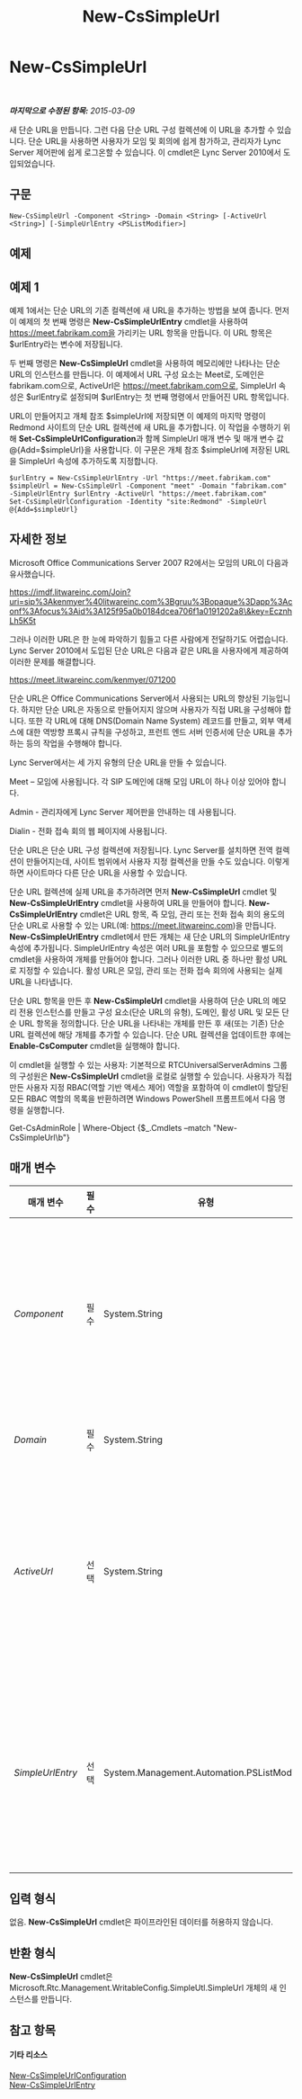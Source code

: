 ﻿---
title: New-CsSimpleUrl
TOCTitle: New-CsSimpleUrl
ms:assetid: 0dcf919e-9896-4428-8f12-0fc611661fa8
ms:mtpsurl: https://technet.microsoft.com/ko-kr/library/Gg398180(v=OCS.15)
ms:contentKeyID: 49302800
ms.date: 08/10/2015
mtps_version: v=OCS.15
ms.translationtype: HT
---

# New-CsSimpleUrl

 

_**마지막으로 수정된 항목:** 2015-03-09_

새 단순 URL을 만듭니다. 그런 다음 단순 URL 구성 컬렉션에 이 URL을 추가할 수 있습니다. 단순 URL을 사용하면 사용자가 모임 및 회의에 쉽게 참가하고, 관리자가 Lync Server 제어판에 쉽게 로그온할 수 있습니다. 이 cmdlet은 Lync Server 2010에서 도입되었습니다.

## 구문

    New-CsSimpleUrl -Component <String> -Domain <String> [-ActiveUrl <String>] [-SimpleUrlEntry <PSListModifier>]

## 예제

## 예제 1

예제 1에서는 단순 URL의 기존 컬렉션에 새 URL을 추가하는 방법을 보여 줍니다. 먼저 이 예제의 첫 번째 명령은 **New-CsSimpleUrlEntry** cmdlet을 사용하여 https://meet.fabrikam.com을 가리키는 URL 항목을 만듭니다. 이 URL 항목은 $urlEntry라는 변수에 저장됩니다.

두 번째 명령은 **New-CsSimpleUrl** cmdlet을 사용하여 메모리에만 나타나는 단순 URL의 인스턴스를 만듭니다. 이 예제에서 URL 구성 요소는 Meet로, 도메인은 fabrikam.com으로, ActiveUrl은 https://meet.fabrikam.com으로, SimpleUrl 속성은 $urlEntry로 설정되며 $urlEntry는 첫 번째 명령에서 만들어진 URL 항목입니다.

URL이 만들어지고 개체 참조 $simpleUrl에 저장되면 이 예제의 마지막 명령이 Redmond 사이트의 단순 URL 컬렉션에 새 URL을 추가합니다. 이 작업을 수행하기 위해 **Set-CsSimpleUrlConfiguration**과 함께 SimpleUrl 매개 변수 및 매개 변수 값 @{Add=$simpleUrl}을 사용합니다. 이 구문은 개체 참조 $simpleUrl에 저장된 URL을 SimpleUrl 속성에 추가하도록 지정합니다.

    $urlEntry = New-CsSimpleUrlEntry -Url "https://meet.fabrikam.com"
    $simpleUrl = New-CsSimpleUrl -Component "meet" -Domain "fabrikam.com" -SimpleUrlEntry $urlEntry -ActiveUrl "https://meet.fabrikam.com"
    Set-CsSimpleUrlConfiguration -Identity "site:Redmond" -SimpleUrl @{Add=$simpleUrl}

## 자세한 정보

Microsoft Office Communications Server 2007 R2에서는 모임의 URL이 다음과 유사했습니다.

https://imdf.litwareinc.com/Join?uri=sip%3Akenmyer%40litwareinc.com%3Bgruu%3Bopaque%3Dapp%3Aconf%3Afocus%3Aid%3A125f95a0b0184dcea706f1a0191202a8\&key=EcznhLh5K5t

그러나 이러한 URL은 한 눈에 파악하기 힘들고 다른 사람에게 전달하기도 어렵습니다. Lync Server 2010에서 도입된 단순 URL은 다음과 같은 URL을 사용자에게 제공하여 이러한 문제를 해결합니다.

https://meet.litwareinc.com/kenmyer/071200

단순 URL은 Office Communications Server에서 사용되는 URL의 향상된 기능입니다. 하지만 단순 URL은 자동으로 만들어지지 않으며 사용자가 직접 URL을 구성해야 합니다. 또한 각 URL에 대해 DNS(Domain Name System) 레코드를 만들고, 외부 액세스에 대한 역방향 프록시 규칙을 구성하고, 프런트 엔드 서버 인증서에 단순 URL을 추가하는 등의 작업을 수행해야 합니다.

Lync Server에서는 세 가지 유형의 단순 URL을 만들 수 있습니다.

Meet – 모임에 사용됩니다. 각 SIP 도메인에 대해 모임 URL이 하나 이상 있어야 합니다.

Admin - 관리자에게 Lync Server 제어판을 안내하는 데 사용됩니다.

Dialin - 전화 접속 회의 웹 페이지에 사용됩니다.

단순 URL은 단순 URL 구성 컬렉션에 저장됩니다. Lync Server를 설치하면 전역 컬렉션이 만들어지는데, 사이트 범위에서 사용자 지정 컬렉션을 만들 수도 있습니다. 이렇게 하면 사이트마다 다른 단순 URL을 사용할 수 있습니다.

단순 URL 컬렉션에 실제 URL을 추가하려면 먼저 **New-CsSimpleUrl** cmdlet 및 **New-CsSimpleUrlEntry** cmdlet을 사용하여 URL을 만들어야 합니다. **New-CsSimpleUrlEntry** cmdlet은 URL 항목, 즉 모임, 관리 또는 전화 접속 회의 용도의 단순 URL로 사용할 수 있는 URL(예: https://meet.litwareinc.com)을 만듭니다. **New-CsSimpleUrlEntry** cmdlet에서 만든 개체는 새 단순 URL의 SimpleUrlEntry 속성에 추가됩니다. SimpleUrlEntry 속성은 여러 URL을 포함할 수 있으므로 별도의 cmdlet을 사용하여 개체를 만들어야 합니다. 그러나 이러한 URL 중 하나만 활성 URL로 지정할 수 있습니다. 활성 URL은 모임, 관리 또는 전화 접속 회의에 사용되는 실제 URL을 나타냅니다.

단순 URL 항목을 만든 후 **New-CsSimpleUrl** cmdlet을 사용하여 단순 URL의 메모리 전용 인스턴스를 만들고 구성 요소(단순 URL의 유형), 도메인, 활성 URL 및 모든 단순 URL 항목을 정의합니다. 단순 URL을 나타내는 개체를 만든 후 새(또는 기존) 단순 URL 컬렉션에 해당 개체를 추가할 수 있습니다. 단순 URL 컬렉션을 업데이트한 후에는 **Enable-CsComputer** cmdlet을 실행해야 합니다.

이 cmdlet을 실행할 수 있는 사용자: 기본적으로 RTCUniversalServerAdmins 그룹의 구성원은 **New-CsSimpleUrl** cmdlet을 로컬로 실행할 수 있습니다. 사용자가 직접 만든 사용자 지정 RBAC(역할 기반 액세스 제어) 역할을 포함하여 이 cmdlet이 할당된 모든 RBAC 역할의 목록을 반환하려면 Windows PowerShell 프롬프트에서 다음 명령을 실행합니다.

Get-CsAdminRole | Where-Object {$\_.Cmdlets –match "New-CsSimpleUrl\\b"}

## 매개 변수


<table>
<colgroup>
<col style="width: 25%" />
<col style="width: 25%" />
<col style="width: 25%" />
<col style="width: 25%" />
</colgroup>
<thead>
<tr class="header">
<th>매개 변수</th>
<th>필수</th>
<th>유형</th>
<th>설명</th>
</tr>
</thead>
<tbody>
<tr class="odd">
<td><p><em>Component</em></p></td>
<td><p>필수</p></td>
<td><p>System.String</p></td>
<td><p>만들려는 단순 URL의 유형을 나타냅니다. 사용할 수 있는 값은 다음과 같습니다.</p>
<p>Meet – 모임 관리에 사용되는 URL입니다.</p>
<p>Admin - Lync Server 제어판을 가리키는 URL입니다.</p>
<p>Dialin – 전화 접속 회의에 사용되는 URL입니다.</p>
<p>예: -Component &quot;Meet&quot;.</p></td>
</tr>
<tr class="even">
<td><p><em>Domain</em></p></td>
<td><p>필수</p></td>
<td><p>System.String</p></td>
<td><p>단순 URL의 SIP 도메인입니다. 예: -Domain &quot;litwareinc.com&quot;.</p></td>
</tr>
<tr class="odd">
<td><p><em>ActiveUrl</em></p></td>
<td><p>선택</p></td>
<td><p>System.String</p></td>
<td><p>사용자가 실제로 액세스할 URL을 나타냅니다. SimpleUrlEntry 속성에는 여러 개의 URL이 포함될 수 있지만 이러한 URL 중 하나만 지정된 시간에 활성화될 수 있습니다. ActiveUrl을 SimpleUrlEntry 속성에 없는 값으로 설정하려고 하면 오류가 발생합니다.</p>
<p>활성 URL을 할당하려면 URL 자체를 매개 변수 값으로 사용하면 됩니다. 예: -ActiveUrl https://meet.litwareinc.com&quot;.</p></td>
</tr>
<tr class="even">
<td><p><em>SimpleUrlEntry</em></p></td>
<td><p>선택</p></td>
<td><p>System.Management.Automation.PSListModifier</p></td>
<td><p>지정한 구성 요소의 URL 컬렉션입니다. 예를 들어 https://meet.litwareinc.com과 https://litwareinc.com/meet를 Meet 구성 요소의 URL 항목으로 모두 구성할 수 있습니다. 그러나 이러한 URL 중 하나만 활성 URL로 구성할 수 있으며, 또 그렇게 해야 합니다.</p>
<p>단순 URL 항목을 만들려면 <strong>New-CsSimpleUrlEntry</strong> cmdlet을 사용해야 합니다.</p></td>
</tr>
</tbody>
</table>


## 입력 형식

없음. **New-CsSimpleUrl** cmdlet은 파이프라인된 데이터를 허용하지 않습니다.

## 반환 형식

**New-CsSimpleUrl** cmdlet은 Microsoft.Rtc.Management.WritableConfig.SimpleUtl.SimpleUrl 개체의 새 인스턴스를 만듭니다.

## 참고 항목

#### 기타 리소스

[New-CsSimpleUrlConfiguration](new-cssimpleurlconfiguration.md)  
[New-CsSimpleUrlEntry](new-cssimpleurlentry.md)

